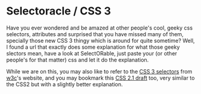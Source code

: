 # Selectoracle / CSS 3

Have you ever wondered and be amazed at other people's cool, geeky css selectors, attributes and surprised that you have missed many of them, specially those new CSS 3 thingy which is around for quite sometime? Well, I found a url that exactly does some explanation for what those geeky slectors mean, have a look at SelectORable, just paste your (or other people's for that matter) css and let it do the explanation.

While we are on this, you may also like to refer to the [CSS 3 selectors](http://www.w3.org/TR/css3-selectors/) from [w3c](http://www.w3.org)'s website, and you may bookmark this [CSS 2.1 draft](http://www.w3.org/TR/CSS21/selector.html) too, very similar to the CSS2 but with a slightly better explanation.
